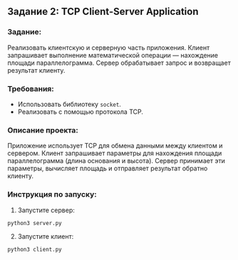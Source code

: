 ## Задание 2: TCP Client-Server Application

### Задание:
Реализовать клиентскую и серверную часть приложения. Клиент запрашивает выполнение математической операции — нахождение площади параллелограмма. Сервер обрабатывает запрос и возвращает результат клиенту.

### Требования:
- Использовать библиотеку `socket`.
- Реализовать с помощью протокола TCP.

### Описание проекта:
Приложение использует TCP для обмена данными между клиентом и сервером. Клиент запрашивает параметры для нахождения площади параллелограмма (длина основания и высота). Сервер принимает эти параметры, вычисляет площадь и отправляет результат обратно клиенту.

### Инструкция по запуску:

1. Запустите сервер:

```bash
python3 server.py
```

2. Запустите клиент:

```bash
python3 client.py
```